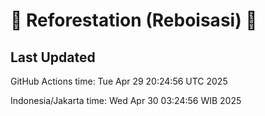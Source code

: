 
# 🌳 Reforestation (Reboisasi) 🌲

## Last Updated

GitHub Actions time: Tue Apr 29 20:24:56 UTC 2025

Indonesia/Jakarta time: Wed Apr 30 03:24:56 WIB 2025
